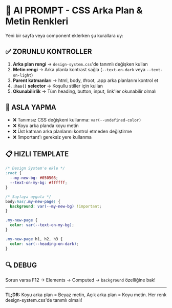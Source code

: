 # 🤖 AI PROMPT - CSS Arka Plan & Metin Renkleri

Yeni bir sayfa veya component eklerken şu kurallara uy:

## ✅ ZORUNLU KONTROLLER

1. **Arka plan rengi** → `design-system.css`'de tanımlı değişken kullan
2. **Metin rengi** → Arka planla kontrast sağla (`--text-on-dark` veya `--text-on-light`)
3. **Parent katmanları** → html, body, #root, .app arka planlarını kontrol et
4. **`:has()` selector** → Koşullu stiller için kullan
5. **Okunabilirlik** → Tüm heading, button, input, link'ler okunabilir olmalı

## 🚫 ASLA YAPMA

- ❌ Tanımsız CSS değişkeni kullanma: `var(--undefined-color)`
- ❌ Koyu arka planda koyu metin
- ❌ Üst katman arka planlarını kontrol etmeden değiştirme
- ❌ !important'ı gereksiz yere kullanma

## 📋 HIZLI TEMPLATE

```css
/* Design System'e ekle */
:root {
  --my-new-bg: #050508;
  --text-on-my-bg: #ffffff;
}

/* Sayfaya uygula */
body:has(.my-new-page) {
  background: var(--my-new-bg) !important;
}

.my-new-page {
  color: var(--text-on-my-bg);
}

.my-new-page h1, h2, h3 {
  color: var(--heading-on-dark);
}
```

## 🔍 DEBUG

Sorun varsa F12 → Elements → Computed → `background` özelliğine bak!

---

**TL;DR:** Koyu arka plan = Beyaz metin, Açık arka plan = Koyu metin. Her renk design-system.css'de tanımlı olmalı!
